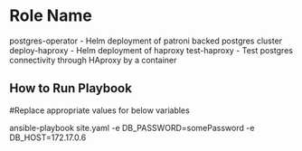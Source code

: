 Role Name
=========

postgres-operator - Helm deployment of patroni backed postgres cluster
deploy-haproxy - Helm deployment of haproxy 
test-haproxy - Test postgres connectivity through HAproxy by a container

How to Run Playbook
----------------
#Replace appropriate values for below variables

ansible-playbook site.yaml -e DB_PASSWORD=somePassword -e DB_HOST=172.17.0.6
